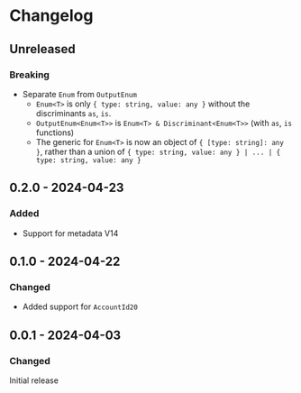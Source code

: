 # Changelog

## Unreleased

### Breaking

- Separate `Enum` from `OutputEnum`
  - `Enum<T>` is only `{ type: string, value: any }` without the discriminants `as`, `is`.
  - `OutputEnum<Enum<T>>` is `Enum<T> & Discriminant<Enum<T>>` (with `as`, `is` functions)
  - The generic for `Enum<T>` is now an object of `{ [type: string]: any }`, rather than a union of `{ type: string, value: any } | ... | { type: string, value: any }`

## 0.2.0 - 2024-04-23

### Added

- Support for metadata V14

## 0.1.0 - 2024-04-22

### Changed

- Added support for `AccountId20`

## 0.0.1 - 2024-04-03

### Changed

Initial release
